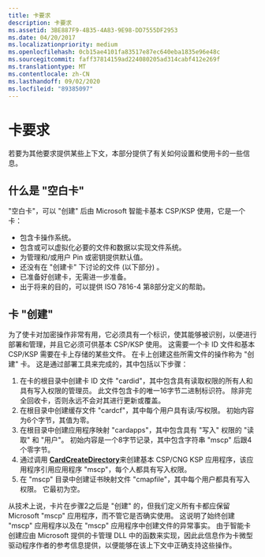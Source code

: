 ```yaml
---
title: 卡要求
description: 卡要求
ms.assetid: 3BE887F9-4B35-4A83-9E98-DD7555DF2953
ms.date: 04/20/2017
ms.localizationpriority: medium
ms.openlocfilehash: 0cb15ae4101fa83517e87ec640eba1835e96e48c
ms.sourcegitcommit: faff37814159ad224080205ad314cabf412e269f
ms.translationtype: MT
ms.contentlocale: zh-CN
ms.lasthandoff: 09/02/2020
ms.locfileid: "89385097"
---
```

# <a name="card-requirements"></a>卡要求


若要为其他要求提供某些上下文，本部分提供了有关如何设置和使用卡的一些信息。

## <a name="span-idwhat_a__blank_card__isspanspan-idwhat_a__blank_card__isspanspan-idwhat_a__blank_card__isspanwhat-a-blank-card-is"></a><span id="What_a__Blank_Card__Is"></span><span id="what_a__blank_card__is"></span><span id="WHAT_A__BLANK_CARD__IS"></span>什么是 "空白卡"


"空白卡"，可以 "创建" 后由 Microsoft 智能卡基本 CSP/KSP 使用，它是一个卡：

-   包含卡操作系统。
-   包含或可以虚拟化必要的文件和数据以实现文件系统。
-   为管理和/或用户 Pin 或密钥提供默认值。
-   还没有在 "创建卡" 下讨论的文件 (以下部分) 。
-   已准备好创建卡，无需进一步准备。
-   出于将来的目的，可以提供 ISO 7816-4 第8部分定义的帮助。

## <a name="span-id_card__creation_spanspan-id_card__creation_spanspan-id_card__creation_span-card-creation"></a><span id="_Card__Creation_"></span><span id="_card__creation_"></span><span id="_CARD__CREATION_"></span> 卡 "创建"


为了使卡对加密操作非常有用，它必须具有一个标识，使其能够被识别，以便进行部署和管理，并且它必须可供基本 CSP/KSP 使用。 这需要一个卡 ID 文件和基本 CSP/KSP 需要在卡上存储的某些文件。 在卡上创建这些所需文件的操作称为 "创建" 卡。 这是通过部署工具来完成的，其中包括以下步骤：

1.  在卡的根目录中创建卡 ID 文件 "cardid"，其中包含具有读取权限的所有人和具有写入权限的管理员。 此文件包含卡的唯一16字节二进制标识符。 除非完全回收卡，否则永远不会对其进行更新或覆盖。
2.  在根目录中创建缓存文件 "cardcf"，其中每个用户具有读/写权限。 初始内容为6个字节，其值为零。
3.  在根目录中创建应用程序映射 "cardapps"，其中包含具有 "写入" 权限的 "读取" 和 "用户"。 初始内容是一个8字节记录，其中包含字符串 "mscp" 后跟4个零字节。
4.  通过调用 [**CardCreateDirectory**](/previous-versions/dn468710(v=vs.85))来创建基本 CSP/CNG KSP 应用程序，该应用程序引用应用程序 "mscp"，每个人都具有写入权限。
5.  在 "mscp" 目录中创建证书映射文件 "cmapfile"，其中每个用户都具有写入权限。 它最初为空。

从技术上说，卡片在步骤2之后是 "创建" 的，但我们定义所有卡都应保留 Microsoft "mscp" 应用程序，而不管它是否确实使用。 这说明了始终创建 "mscp" 应用程序以及在 "mscp" 应用程序中创建文件的异常事实。 由于智能卡创建应由 Microsoft 提供的卡管理 DLL 中的函数来实现，因此此信息作为卡微型驱动程序作者的参考信息提供，以便能够在该上下文中正确支持这些操作。

 

